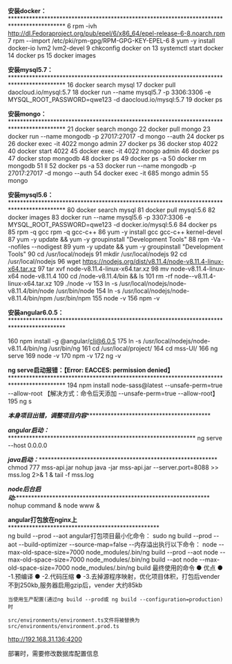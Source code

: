 


  

  **安装docker：********************************************************************************************
    6  rpm -ivh http://dl.Fedoraproject.org/pub/epel/6/x86_64/epel-release-6-8.noarch.rpm
    7  rpm --import /etc/pki/rpm-gpg/RPM-GPG-KEY-EPEL-6
    8  yum -y install docker-io lvm2 lvm2-devel
    9  chkconfig docker on
   13  systemctl start docker
   14  docker ps
   15  docker images


   **安装mysql5.7：********************************************************************************************
   16  docker search mysql 
   17  docker pull daocloud.io/mysql:5.7
   18  docker run --name mysql5.7 -p 3306:3306 -e MYSQL_ROOT_PASSWORD=qwe123 -d daocloud.io/mysql:5.7
   19  docker ps

 
   **安装mongo：********************************************************************************************
   21  docker search mongo
   22  docker pull mongo
   23  docker run --name mongodb -p 27017:27017 -d mongo --auth
   24  docker ps
   26  docker exec -it 4022  mongo admin
   27  docker ps 
   36  docker stop 4022
   40  docker start 4022
   45  docker exec -it 4022 mongo admin
   46  docker ps
   47  docker stop mongodb
   48  docker ps
   49  docker ps -a
   50  docker rm mongodb 
   51  ll
   52  docker ps -a
   53  docker run --name mongodb -p 27017:27017 -d mongo --auth
   54  docker exec -it 685 mongo admin
   55  mongo

   **安装mysql5.6：********************************************************************************************
   80  docker search mysql 
   81  docker pull mysql:5.6
   82  docker images
   83  docker run --name mysql5.6 -p 3307:3306 -e MYSQL_ROOT_PASSWORD=qwe123 -d docker.io/mysql:5.6
   84  docker ps
   85  rpm -q gcc rpm -q gcc-c++
   86  yum -y install gcc gcc-c++ kernel-devel
   87  yum -y update && yum -y groupinstall "Development Tools"
   88   rpm -Va --nofiles --nodigest
   89  yum -y update && yum -y groupinstall "Development Tools"
   90  cd /usr/local/nodejs
   91  mkdir /usr/local/nodejs
   92  cd /usr/local/nodejs
   96  wget https://nodejs.org/dist/v8.11.4/node-v8.11.4-linux-x64.tar.xz 
   97  tar xvf node-v8.11.4-linux-x64.tar.xz
   98  mv node-v8.11.4-linux-x64 node-v8.11.4
  100  cd /node-v8.11.4/bin && ls
  101  rm -rf node--v8.11.4-linux-x64.tar.xz
  109  ./node -v
  153  ln -s /usr/local/nodejs/node-v8.11.4/bin/node /usr/bin/node
  154  ln -s /usr/local/nodejs/node-v8.11.4/bin/npm /usr/bin/npm
  155  node -v
  156  npm -v

  **安装angular6.0.5：********************************************************************************************

  160  npm install -g @angular/cli@6.0.5
  175  ln -s /usr/local/nodejs/node-v8.11.4/bin/ng /usr/bin/ng
  161  cd /usr/local/project/
  164  cd mss-UI/
  166  ng serve
  169  node -v
  170  npm -v
  172  ng -v
  

  **ng serve启动报错：【Error: EACCES: permission denied】********************************************************************************************
  194  npm install node-sass@latest --unsafe-perm=true --allow-root 【解决方式：命令后天添加 --unsafe-perm=true --allow-root】
  195  ng s
  

  ***本身项目出错，调整项目内容********************************************


  ***angular启动：*****************************************************************
   ng serve --host 0.0.0.0

  ***java启动：**************************************************************
  chmod 777 mss-api.jar 
  nohup java -jar mss-api.jar --server.port=8088 >> mss.log  2>& 1 &
  tail -f mss.log 

  ***node后台启动:*******************************************************************
   nohup command & node www & 
   
   
 **angular打包放在nginx上****************************************************  
 ng build --prod --aot
 angular打包项目最小化命令：
  sudo ng build --prod --aot --build-optimizer --source-map=false
  --内存溢出执行以下命令：
  node --max-old-space-size=7000 node_modules/.bin/ng build --prod --aot
  node --max-old-space-size=7000 node_modules/.bin/ng build --aot
  node --max-old-space-size=7000 node_modules/.bin/ng build  最终使用的命令
  ● 优点
  ● -1.预编译
  ● -2.代码压缩
  ● -3.去掉源程序映射，优化项目体积，打包后vender不到250kb,服务器启用gzip后，vender 大约85kb

    当使用生产配置(通过ng build --prod或 ng build --configuration=production)时
    
    src/environments/environment.ts文件将被替换为src/environments/environment.prod.ts





  http://192.168.31.136:4200


  部署时，需要修改数据库配置信息
